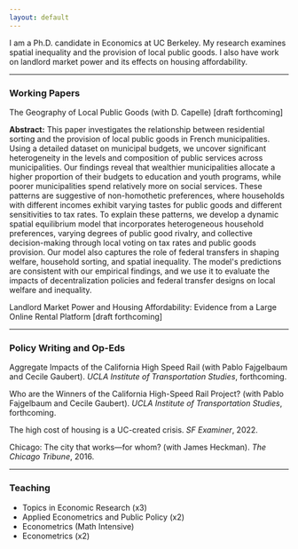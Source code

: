 ```yaml
---
layout: default
---
```


I am a Ph.D. candidate in Economics at UC Berkeley. My research examines spatial inequality and the provision of local public goods. I also have work on landlord market power and its effects on housing affordability.

* * *

### Working Papers

The Geography of Local Public Goods (with D. Capelle) [draft forthcoming]

**Abstract:** This paper investigates the relationship between residential sorting and the provision of local public goods in French municipalities. Using a detailed dataset on municipal budgets, we uncover significant heterogeneity in the levels and composition of public services across municipalities. Our findings reveal that wealthier municipalities allocate a higher proportion of their budgets to education and youth programs, while poorer municipalities spend relatively more on social services. These patterns are suggestive of non-homothetic preferences, where households with different incomes exhibit varying tastes for public goods and different sensitivities to tax rates. To explain these patterns, we develop a dynamic spatial equilibrium model that incorporates heterogeneous household preferences, varying degrees of public good rivalry, and collective decision-making through local voting on tax rates and public goods provision. Our model also captures the role of federal transfers in shaping welfare, household sorting, and spatial inequality. The model's predictions are consistent with our empirical findings, and we use it to evaluate the impacts of decentralization policies and federal transfer designs on local welfare and inequality.

Landlord Market Power and Housing Affordability: Evidence from a Large Online Rental Platform [draft forthcoming]

* * *

### Policy Writing and Op-Eds

Aggregate Impacts of the California High Speed Rail (with Pablo Fajgelbaum and Cecile Gaubert). _UCLA Institute of Transportation Studies_, forthcoming.

Who are the Winners of the California High-Speed Rail Project? (with Pablo Fajgelbaum and Cecile Gaubert). _UCLA Institute of Transportation Studies_, forthcoming.

The high cost of housing is a UC-created crisis. _SF Examiner_, 2022.

Chicago: The city that works—for whom? (with James Heckman). _The Chicago Tribune_, 2016.




* * *
### Teaching

- Topics in Economic Research (x3)
- Applied Econometrics and Public Policy (x2)
- Econometrics (Math Intensive)
- Econometrics (x2)
